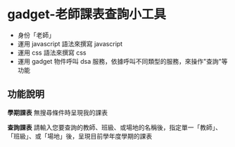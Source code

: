 ﻿gadget-老師課表查詢小工具
==========================

* 身份「老師」
* 運用 javascript 語法來撰寫 javascript
* 運用 css 語法來撰寫 css
* 運用 gadget 物件呼叫 dsa 服務，依據呼叫不同類型的服務，來操作"查詢"等功能

功能說明
-------
**學期課表**
無搜尋條件時呈現我的課表

**查詢課表**
請輸入您要查詢的教師、班級、或場地的名稱後，指定單一「教師」、「班級」、或「場地」後，呈現目前學年度學期的課表